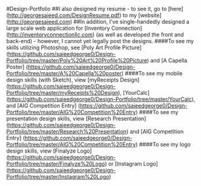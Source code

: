 #Design-Portfolio
##I also designed my resume - to see it, go to [here] (http://georgesaieed.com/DesignResume.pdf) to my [website] (http://georgesaieed.com)
##In addition, I've single-handedly designed a large scale web application for [Inventory Connection] (http://inventoryconnectionllc.com) (as well as developed the front and back-end) - however, I cannot yet legally post the designs. 
####To see my skills utilizing Photoshop, see [Poly Art Profile Picture] (https://github.com/saieedgeorge0/Design-Portfolio/tree/master/Poly%20Art%20Profile%20Picture) and [A Capella Poster] (https://github.com/saieedgeorge0/Design-Portfolio/tree/master/A%20Capella%20poster)
####To see my mobile design skills (with Sketch), view [myReceipts Design] (https://github.com/saieedgeorge0/Design-Portfolio/tree/master/myReceipts%20Design), [YourCalc] (https://github.com/saieedgeorge0/Design-Portfolio/tree/master/YourCalc), and [AIG Competition Entry] (https://github.com/saieedgeorge0/Design-Portfolio/tree/master/AIG%20Competition%20Entry)
####To see my presentation design skills, view [Research Presentation] (https://github.com/saieedgeorge0/Design-Portfolio/tree/master/Research%20Presentation) and [AIG Competition Entry] (https://github.com/saieedgeorge0/Design-Portfolio/tree/master/AIG%20Competition%20Entry)
####To see my logo design skills, view [Finalyze Logo] (https://github.com/saieedgeorge0/Design-Portfolio/tree/master/Finalyze%20Logo) or [Instagram Logo] (https://github.com/saieedgeorge0/Design-Portfolio/tree/master/Instagram%20Logo)
